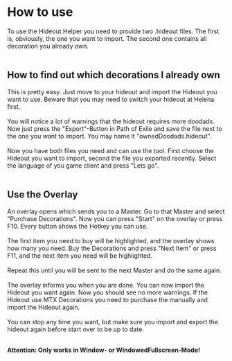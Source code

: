 # How to use

To use the Hideout Helper you need to provide two .hideout files.
The first is, obviously, the one you want to import. The second one contains all decoration you already own.
<br><br>

## How to find out which decorations I already own

This is pretty easy. Just move to your hideout and import the Hideout you want to use. Beware that you may need to switch your hideout at Helena first.
<br><br>
You will notice a lot of warnings that the hideout requires more doodads.
Now just press the "Export"-Button in Path of Exile and save the file next to the one you want to import. You may name it "ownedDoodads.hideout".
<br><br>
Now you have both files you need and can use the tool. 
First choose the Hideout you want to import, 
second the file you exported recently. 
Select the language of you game client and press "Lets go". 
<br><br>

## Use the Overlay

An overlay opens which sends you to a Master. Go to that Master and select "Purchase Decorations".
Now you can press "Start" on the overlay or press F10. Every button shows the Hotkey you can use.
<br><br>
The first item you need to buy will be highlighted, and the overlay shows how many you need.
Buy the Decorations and press "Next Item" or press F11, and the next item you need will be highlighted.
<br><br>
Repeat this until you will be sent to the next Master and do the same again.
<br><br>
The overlay informs you when you are done. You can now import the Hideout you want again. Now you should see no more warnings.
If the Hideout use MTX Decorations you need to purchase the manually and import the Hideout again.
<br><br>
You can stop any time you want, but make sure you import and export the hideout again before start over to be up to date.
<br><br>

**Attention: Only works in Window- or WindowedFullscreen-Mode!** 